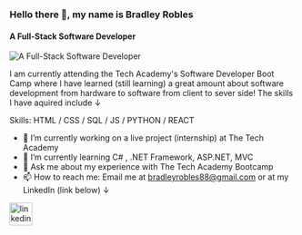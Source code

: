 ### Hello there 👋, my name is Bradley Robles
#### A Full-Stack Software Developer
![A Full-Stack Software Developer](https://github.com/CodeHappy01/Images/blob/main/coming%20soon%20Banner%20Landscape%20(2).png?raw=true)

I am currently attending the Tech Academy's Software Developer Boot Camp where I have learned (still learning) a great amount about software development from hardware to software from client to sever side! The skills I have aquired include ↓ 

Skills: HTML / CSS / SQL / JS /  PYTHON / REACT

- 🔭 I’m currently working on a live project (internship) at The Tech Academy 
- 🌱 I’m currently learning C# , .NET Framework, ASP.NET, MVC
- 💬 Ask me about my experience with The Tech Academy Bootcamp 
- 📫 How to reach me: Email me at bradleyrobles88@gmail.com or at my LinkedIn (link below) 	↓ 


[<img src='https://cdn.jsdelivr.net/npm/simple-icons@3.0.1/icons/linkedin.svg' alt='linkedin' height='40'>](https://www.linkedin.com/in/bradley-robles/)   

